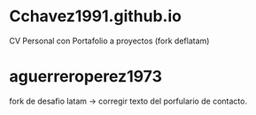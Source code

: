 # Cchavez1991.github.io
CV Personal con Portafolio a proyectos (fork deflatam)
# aguerreroperez1973
fork de desafio latam -> corregir texto del porfulario de contacto.
